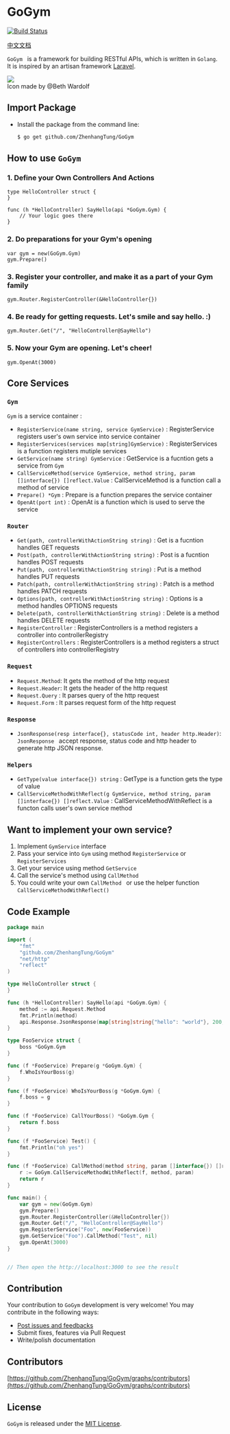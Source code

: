 


# GoGym  


[![Build Status](https://travis-ci.org/ZhenhangTung/GoGym.svg?branch=master)](https://travis-ci.org/ZhenhangTung/GoGym)

[中文文档](./README_zh.md)


```GoGym ``` is a framework for building RESTful APIs, which is written in ```Golang```. It is inspired by an artisan framework [Laravel](https://laravel.com/).

![](http://tongzhenhang.me/wp-content/uploads/2017/03/GoGym_Logo_256.png)   
Icon made by @Beth Wardolf

## Import Package
* Install the package from the command line: 

	```bash
	$ go get github.com/ZhenhangTung/GoGym
	```

## How to use ```GoGym```

### 1. Define your Own Controllers And Actions

```
type HelloController struct {
}

func (h *HelloController) SayHello(api *GoGym.Gym) {
    // Your logic goes there
}
```

### 2. Do preparations for your Gym's opening
```
var gym = new(GoGym.Gym)
gym.Prepare()
```
### 3. Register your controller, and make it as a part of your Gym family
```
gym.Router.RegisterController(&HelloController{})
```

### 4. Be ready for getting requests. Let's smile and say hello. :)
```
gym.Router.Get("/", "HelloController@SayHello")
```

### 5. Now your Gym are opening. Let's cheer!
```
gym.OpenAt(3000)
```

## Core Services

### ```Gym```
```Gym``` is a service container :   

* ```RegisterService(name string, service GymService)``` : RegisterService registers user's own service into service container
* ```RegisterServices(services map[string]GymService)``` : RegisterServices is a function registers mutiple services
* ```GetService(name string) GymService``` : GetService is a fucntion gets a service from ```Gym```
* ```CallServiceMethod(service GymService, method string, param []interface{}) []reflect.Value``` : CallServiceMethod is a function call a method of service
* ```Prepare() *Gym``` :  Prepare is a function prepares the service container
* ```OpenAt(port int)``` : OpenAt is a function which is used to serve the service

### ```Router```
* ```Get(path, controllerWithActionString string)``` : Get is a fucntion handles GET requests
* ```Post(path, controllerWithActionString string)``` : Post is a fucntion handles POST requests
* ```Put(path, controllerWithActionString string)``` : Put is a method handles PUT requests
* ```Patch(path, controllerWithActionString string)``` : Patch is a method handles PATCH requests
* ```Options(path, controllerWithActionString string)``` : Options is a method handles OPTIONS requests
* ```Delete(path, controllerWithActionString string)``` : Delete is a method handles DELETE requests
* ```RegisterController``` : RegisterControllers is a method registers a controller into controllerRegistry
* ```RegisterControllers``` : RegisterControllers is a method registers a struct of controllers into controllerRegistry

### ```Request``` 
* ```Request.Method```: It gets the method of the http request
* ```Request.Header```: It gets the header of the http request
* ```Request.Query``` : It parses query of the http request
* ```Request.Form``` : It parses request form of the http request

### ```Response```
* ```JsonResponse(resp interface{}, statusCode int, header http.Header)```: ```JsonResponse ``` accept response, status code and http header to generate http JSON response.

### ```Helpers```
* ```GetType(value interface{}) string``` : GetType is a function gets the type of value
* ```CallServiceMethodWithReflect(g GymService, method string, param []interface{}) []reflect.Value``` : CallServiceMethodWithReflect is a functon calls user's own service method

## Want to implement your own service?
1. Implement ```GymService``` interface
2. Pass your service into ```Gym``` using method ```RegisterService``` or ```RegisterServices```
3. Get your service using method ```GetService```
4. Call the service's method using ```CallMethod ```
5. You could write your own ```CallMethod ``` or use the helper function ```CallServiceMethodWithReflect()```



## Code Example


```go
package main

import (
	"fmt"
	"github.com/ZhenhangTung/GoGym"
	"net/http"
	"reflect"
)

type HelloController struct {
}

func (h *HelloController) SayHello(api *GoGym.Gym) {
	method := api.Request.Method
	fmt.Println(method)
	api.Response.JsonResponse(map[string]string{"hello": "world"}, 200, http.Header{})
}

type FooService struct {
	boss *GoGym.Gym
}

func (f *FooService) Prepare(g *GoGym.Gym) {
	f.WhoIsYourBoss(g)
}

func (f *FooService) WhoIsYourBoss(g *GoGym.Gym) {
	f.boss = g
}

func (f *FooService) CallYourBoss() *GoGym.Gym {
	return f.boss
}

func (f *FooService) Test() {
	fmt.Println("oh yes")
}

func (f *FooService) CallMethod(method string, param []interface{}) []reflect.Value {
	r := GoGym.CallServiceMethodWithReflect(f, method, param)
	return r
}

func main() {
	var gym = new(GoGym.Gym)
	gym.Prepare()
	gym.Router.RegisterController(&HelloController{})
	gym.Router.Get("/", "HelloController@SayHello")
	gym.RegisterService("Foo", new(FooService))
	gym.GetService("Foo").CallMethod("Test", nil)
	gym.OpenAt(3000)
}


// Then open the http://localhost:3000 to see the result

```


## Contribution

Your contribution to ```GoGym``` development is very welcome!
You may contribute in the following ways:

* [Post issues and feedbacks](https://github.com/ZhenhangTung/GoGym/issues)
* Submit fixes, features via Pull Request
* Write/polish documentation


## Contributors
[https://github.com/ZhenhangTung/GoGym/graphs/contributors](https://github.com/ZhenhangTung/GoGym/graphs/contributors)



## License

`GoGym` is released under the [MIT License](http://opensource.org/licenses/MIT).